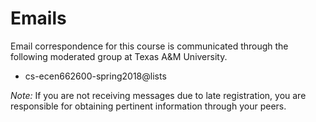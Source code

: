 # Emails

Email correspondence for this course is communicated through the following moderated group at Texas A&M University.

* cs-ecen662600-spring2018@lists

_Note:_ If you are not receiving messages due to late registration, you are responsible for obtaining pertinent information through your peers.

